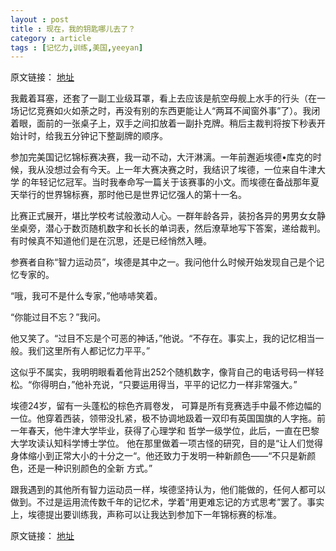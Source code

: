 ```yaml
---
layout : post
title : 现在，我的钥匙哪儿去了？ 
category : article
tags : [记忆力,训练,美国,yeeyan]
---
```


原文链接： [地址](http://select.yeeyan.org/view/14748/336962)

我戴着耳塞，还套了一副工业级耳罩，看上去应该是航空母舰上水手的行头（在一场记忆竞赛如火如荼之时，再没有别的东西更能让人“两耳不闻窗外事”了）。我闭着眼，面前的一张桌子上，双手之间扣放着一副扑克牌。稍后主裁判将按下秒表开始计时，给我五分钟记下整副牌的顺序。

参加完美国记忆锦标赛决赛，我一动不动，大汗淋漓。一年前邂逅埃德•库克的时候，我从没想过会有今天。上一年大赛决赛之时，我结识了埃德，一位来自牛津大学 的年轻记忆冠军。当时我奉命写一篇关于该赛事的小文。而埃德在备战那年夏天举行的世界锦标赛，那时他已是世界记忆强人的第十一名。

比赛正式展开，堪比学校考试般激动人心。一群年龄各异，装扮各异的男男女女静坐桌旁，潜心于数页随机数字和长长的单词表，然后潦草地写下答案，递给裁判。有时候真不知道他们是在沉思，还是已经悄然入睡。

参赛者自称“智力运动员”，埃德是其中之一。我问他什么时候开始发现自己是个记忆专家的。

“哦，我可不是什么专家，”他哧哧笑着。

“你能过目不忘？”我问。

他又笑了。“过目不忘是个可恶的神话，”他说。“不存在。事实上，我的记忆相当一般。我们这里所有人都记忆力平平。”

这似乎不属实，我明明眼看着他背出252个随机数字，像背自己的电话号码一样轻松。“你得明白，”他补充说，“只要运用得当，平平的记忆力一样非常强大。”

埃德24岁，留有一头蓬松的棕色齐肩卷发， 可算是所有竞赛选手中最不修边幅的一位。他穿着西装，领带没扎紧，极不协调地趿着一双印有英国国旗的人字拖。前一年春天，他牛津大学毕业，获得了心理学和 哲学一级学位，此后，一直在巴黎大学攻读认知科学博士学位。 他在那里做着一项古怪的研究，目的是“让人们觉得身体缩小到正常大小的十分之一“。他还致力于发明一种新颜色——“不只是新颜色，还是一种识别颜色的全新 方式。”

跟我遇到的其他所有智力运动员一样，埃德坚持认为，他们能做的，任何人都可以做到。不过是运用流传数千年的记忆术，学着“用更难忘记的方式思考”罢了。事实上，埃德提出要训练我，声称可以让我达到参加下一年锦标赛的标准。

原文链接： [地址](http://select.yeeyan.org/view/14748/336962)
